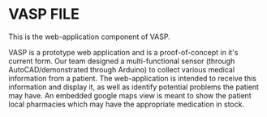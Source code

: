 # VASP FILE

This is the web-application component of VASP.

VASP is a prototype web application and is a proof-of-concept in it's current form. Our team designed a multi-functional sensor (through AutoCAD/demonstrated through Arduino) to collect various medical information from a patient. The web-application is intended to receive this information and display it, as well as identify potential problems the patient may have. An embedded google maps view is meant to show the patient local pharmacies which may have the appropriate medication in stock.
